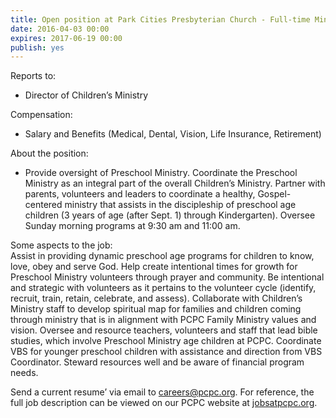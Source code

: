 ```yaml
---
title: Open position at Park Cities Presbyterian Church - Full-time Ministry Leader of Preschool
date: 2016-04-03 00:00
expires: 2017-06-19 00:00
publish: yes
---
```


Reports to:  
- Director of Children’s Ministry

Compensation:  
- Salary and Benefits (Medical, Dental, Vision, Life Insurance, Retirement)

About the position:  
- Provide oversight of Preschool Ministry. Coordinate the Preschool Ministry as an integral part of the overall Children’s Ministry. Partner with parents, volunteers and leaders to coordinate a healthy, Gospel-centered ministry that assists in the discipleship of preschool age children (3 years of age (after Sept. 1) through Kindergarten). Oversee Sunday morning programs at 9:30 am and 11:00 am.

Some aspects to the job:   
Assist in providing dynamic preschool age programs for children to know, love, obey and serve God.
Help create intentional times for growth for Preschool Ministry volunteers through prayer and community.
Be intentional and strategic with volunteers as it pertains to the volunteer cycle (identify, recruit, train, retain, celebrate, and assess). Collaborate with Children’s Ministry staff to develop spiritual map for families and children coming through ministry that is in alignment with PCPC Family Ministry values and vision. Oversee and resource teachers, volunteers and staff that lead bible studies, which involve Preschool Ministry age children at PCPC. Coordinate VBS for younger preschool children with assistance and direction from VBS Coordinator. Steward resources well and be aware of financial program needs.

Send a current resume’ via email to [careers@pcpc.org](mailto:careers@pcpc.org?subject=Regarding%20Preschool%20Coordinator%20position%20at%20PCPC). For reference, the full job description can be viewed on our PCPC website at [jobsatpcpc.org](http://jobsatpcpc.org).
